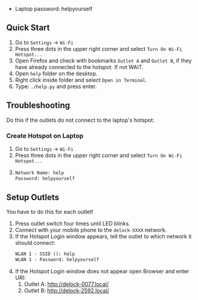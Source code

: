 - Laptop password: helpyourself

## Quick Start

1. Go to `Settings` -> `Wi-Fi`
2. Press three dots in the upper right corner and select `Turn On Wi-Fi Hotspot...`
3. Open Firefox and check with bookmarks `Outlet A` and `Outlet B`, if they have already connected to the hotspot. If not WAIT.
4. Open `help` folder on the desktop.
5. Right click inside folder and select `Open in Terminal`.
6. Type: `./help.py` and press enter.

## Troubleshooting

Do this if the outlets do not connect to the laptop's hotspot:

### Create Hotspot on Laptop

1. Go to `Settings` -> `Wi-Fi`
2. Press three dots in the upper right corner and select `Turn On Wi-Fi Hotspot...`
3. ```txt
   Network Name: help
   Password: helpyourself
   ```

## Setup Outlets

You have to do this for each outlet!

1. Press outlet switch four times until LED blinks.
2. Connect with your mobile phone to the `delock-XXXX` network.
3. If the Hotspot Login window appears, tell the outlet to which network it should connect:
    ```txt
    WLAN 1 - SSID (): help
    WLAN 1 - Password: helpyourself
    ```
4. If the Hotspot Login window does not appear open Browser and enter URI:
    1. Outlet A: http://delock-0077.local/
    2. Outlet B: http://delock-2592.local/
